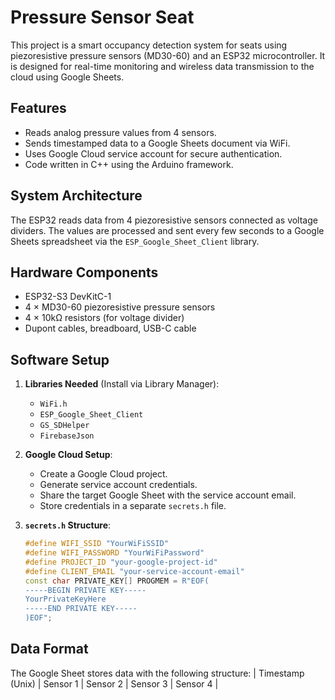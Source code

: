 # Pressure Sensor Seat

This project is a smart occupancy detection system for seats using piezoresistive pressure sensors (MD30-60) and an ESP32 microcontroller. It is designed for real-time monitoring and wireless data transmission to the cloud using Google Sheets.

## Features

- Reads analog pressure values from 4 sensors.
- Sends timestamped data to a Google Sheets document via WiFi.
- Uses Google Cloud service account for secure authentication.
- Code written in C++ using the Arduino framework.

## System Architecture

The ESP32 reads data from 4 piezoresistive sensors connected as voltage dividers. The values are processed and sent every few seconds to a Google Sheets spreadsheet via the `ESP_Google_Sheet_Client` library.

## Hardware Components

- ESP32-S3 DevKitC-1
- 4 × MD30-60 piezoresistive pressure sensors
- 4 × 10kΩ resistors (for voltage divider)
- Dupont cables, breadboard, USB-C cable

## Software Setup

1. **Libraries Needed** (Install via Library Manager):
   - `WiFi.h`
   - `ESP_Google_Sheet_Client`
   - `GS_SDHelper`
   - `FirebaseJson`

2. **Google Cloud Setup**:
   - Create a Google Cloud project.
   - Generate service account credentials.
   - Share the target Google Sheet with the service account email.
   - Store credentials in a separate `secrets.h` file.

3. **`secrets.h` Structure**:
   ```cpp
   #define WIFI_SSID "YourWiFiSSID"
   #define WIFI_PASSWORD "YourWiFiPassword"
   #define PROJECT_ID "your-google-project-id"
   #define CLIENT_EMAIL "your-service-account-email"
   const char PRIVATE_KEY[] PROGMEM = R"EOF(
   -----BEGIN PRIVATE KEY-----
   YourPrivateKeyHere
   -----END PRIVATE KEY-----
   )EOF";

## Data Format
The Google Sheet stores data with the following structure:
| Timestamp (Unix) | Sensor 1 | Sensor 2 | Sensor 3 | Sensor 4 |
